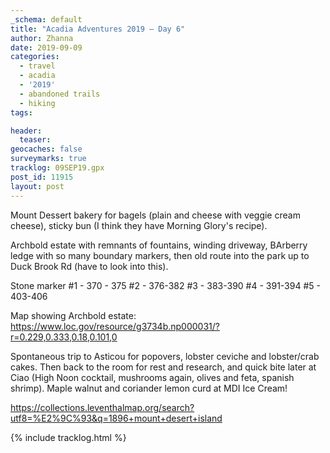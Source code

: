 ```yaml
---
_schema: default
title: "Acadia Adventures 2019 – Day 6"
author: Zhanna
date: 2019-09-09
categories: 
  - travel
  - acadia
  - '2019'
  - abandoned trails
  - hiking
tags:

header:
  teaser:
geocaches: false
surveymarks: true
tracklog: 09SEP19.gpx
post_id: 11915
layout: post  
---
```


Mount Dessert bakery for bagels (plain and cheese with veggie cream cheese), sticky bun (I think they have Morning Glory's recipe).

Archbold estate with remnants of fountains, winding driveway, BArberry ledge with so many boundary markers, then old route into the park up to Duck Brook Rd (have to look into this). 

Stone marker #1 - 370 - 375
#2 - 376-382
#3 - 383-390
#4 - 391-394
#5 - 403-406

Map showing Archbold estate: https://www.loc.gov/resource/g3734b.np000031/?r=0.229,0.333,0.18,0.101,0

Spontaneous trip to Asticou for popovers, lobster ceviche and lobster/crab cakes. Then back to the room for rest and research, and quick bite later at Ciao (High Noon cocktail, mushrooms again, olives and feta, spanish shrimp). Maple walnut and coriander lemon curd at MDI Ice Cream!

https://collections.leventhalmap.org/search?utf8=%E2%9C%93&q=1896+mount+desert+island

{% include tracklog.html %}

